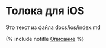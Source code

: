 # Толока для iOS

Это текст из файла docs/ios/index.md

{% include notitle [Описание](_includes/index.md) %}
